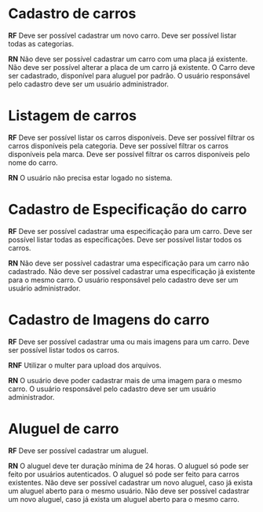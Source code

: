 # Cadastro de carros

**RF**
Deve ser possível cadastrar um novo carro.
Deve ser possível listar todas as categorias.

**RN**
Não deve ser possível cadastrar um carro com uma placa já existente.
Não deve ser possível alterar a placa de um carro já existente.
O Carro deve ser cadastrado, disponível para aluguel por padrão.
O usuário responsável pelo cadastro deve ser um usuário administrador.

# Listagem de carros

**RF**
Deve ser possível listar os carros disponíveis.
Deve ser possível filtrar os carros disponíveis pela categoria.
Deve ser possível filtrar os carros disponíveis pela marca.
Deve ser possível filtrar os carros disponíveis pelo nome do carro.

**RN**
O usuário não precisa estar logado no sistema.

# Cadastro de Especificação do carro

**RF**
Deve ser possível cadastrar uma especificação para um carro.
Deve ser possível listar todas as especificações.
Deve ser possível listar todos os carros.

**RN**
Não deve ser possível cadastrar uma especificação para um carro não cadastrado.
Não deve ser possível cadastrar uma especificação já existente para o mesmo carro.
O usuário responsável pelo cadastro deve ser um usuário administrador.

# Cadastro de Imagens do carro

**RF**
Deve ser possível cadastrar uma ou mais imagens para um carro.
Deve ser possível listar todos os carros.

**RNF**
Utilizar o multer para upload dos arquivos.

**RN**
O usuário deve poder cadastrar mais de uma imagem para o mesmo carro.
O usuário responsável pelo cadastro deve ser um usuário administrador.

# Aluguel de carro

**RF**
Deve ser possível cadastrar um aluguel.

**RN**
O aluguel deve ter duração mínima de 24 horas.
O aluguel só pode ser feito por usuários autenticados.
O aluguel só pode ser feito para carros existentes.
Não deve ser possível cadastrar um novo aluguel, caso já exista um aluguel aberto para o mesmo usuário.
Não deve ser possível cadastrar um novo aluguel, caso já exista um aluguel aberto para o mesmo carro.
